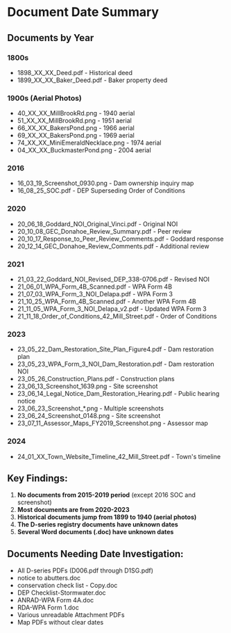 # Document Date Summary

## Documents by Year

### 1800s
- 1898_XX_XX_Deed.pdf - Historical deed
- 1899_XX_XX_Baker_Deed.pdf - Baker property deed

### 1900s (Aerial Photos)
- 40_XX_XX_MillBrookRd.png - 1940 aerial
- 51_XX_XX_MillBrookRd.png - 1951 aerial
- 66_XX_XX_BakersPond.png - 1966 aerial
- 69_XX_XX_BakersPond.png - 1969 aerial
- 74_XX_XX_MiniEmeraldNecklace.png - 1974 aerial
- 04_XX_XX_BuckmasterPond.png - 2004 aerial

### 2016
- 16_03_19_Screenshot_0930.png - Dam ownership inquiry map
- 16_08_25_SOC.pdf - DEP Superseding Order of Conditions

### 2020
- 20_06_18_Goddard_NOI_Original_Vinci.pdf - Original NOI
- 20_10_08_GEC_Donahoe_Review_Summary.pdf - Peer review
- 20_10_17_Response_to_Peer_Review_Comments.pdf - Goddard response
- 20_12_14_GEC_Donahoe_Review_Comments.pdf - Additional review

### 2021
- 21_03_22_Goddard_NOI_Revised_DEP_338-0706.pdf - Revised NOI
- 21_06_01_WPA_Form_4B_Scanned.pdf - WPA Form 4B
- 21_07_03_WPA_Form_3_NOI_Delapa.pdf - WPA Form 3
- 21_10_25_WPA_Form_4B_Scanned.pdf - Another WPA Form 4B
- 21_11_05_WPA_Form_3_NOI_Delapa_v2.pdf - Updated WPA Form 3
- 21_11_18_Order_of_Conditions_42_Mill_Street.pdf - Order of Conditions

### 2023
- 23_05_22_Dam_Restoration_Site_Plan_Figure4.pdf - Dam restoration plan
- 23_05_23_WPA_Form_3_NOI_Dam_Restoration.pdf - Dam restoration NOI
- 23_05_26_Construction_Plans.pdf - Construction plans
- 23_06_13_Screenshot_1639.png - Site screenshot
- 23_06_14_Legal_Notice_Dam_Restoration_Hearing.pdf - Public hearing notice
- 23_06_23_Screenshot_*.png - Multiple screenshots
- 23_06_24_Screenshot_0148.png - Site screenshot
- 23_07_11_Assessor_Maps_FY2019_Screenshot.png - Assessor map

### 2024
- 24_01_XX_Town_Website_Timeline_42_Mill_Street.pdf - Town's timeline

## Key Findings:
1. **No documents from 2015-2019 period** (except 2016 SOC and screenshot)
2. **Most documents are from 2020-2023**
3. **Historical documents jump from 1899 to 1940 (aerial photos)**
4. **The D-series registry documents have unknown dates**
5. **Several Word documents (.doc) have unknown dates**

## Documents Needing Date Investigation:
- All D-series PDFs (D006.pdf through D1SG.pdf)
- notice to abutters.doc
- conservation check list - Copy.doc
- DEP Checklist-Stormwater.doc
- ANRAD-WPA Form 4A.doc
- RDA-WPA Form 1.doc
- Various unreadable Attachment PDFs
- Map PDFs without clear dates
